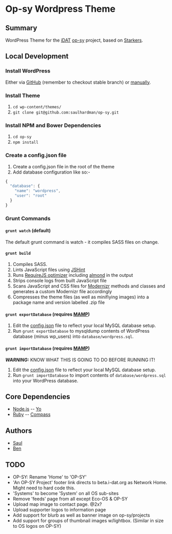 # Op-sy Wordpress Theme

## Summary

WordPress Theme for the [iDAT](http://i-dat.org) [op-sy](http://op-sy.com) project, based on [Starkers](https://github.com/viewportindustries/starkers).

## Local Development

### Install WordPress

Either via [GitHub](https://github.com/WordPress/WordPress) (remember to checkout stable branch) or [manually](http://wordpress.org/download/).

### Install Theme

1. `cd wp-content/themes/`
2. `git clone git@github.com:saulhardman/op-sy.git`

### Install NPM and Bower Dependencies

1. `cd op-sy`
2. `npm install`

### Create a config.json file

1. Create a config.json file in the root of the theme
2. Add database configuration like so:-

```js
{
  "database": {
    "name": "wordpress",
    "user": "root"
  }
}
```

### Grunt Commands

#### `grunt watch` (default)

The default grunt command is watch - it compiles SASS files on change.

#### `grunt build`

1. Compiles SASS.
2. Lints JavaScript files using [JSHint](http://www.jshint.com/)
3. Runs [RequireJS optimizer](http://requirejs.org/docs/optimization.html) including [almond](https://github.com/jrburke/almond) in the output
4. Strips console logs from built JavaScript file
5. Scans JavaScript and CSS files for [Modernizr](http://modernizr.com/) methods and classes and generates a custom Modernizr file accordingly
6. Compresses the theme files (as well as minifiying images) into a package name and version labelled .zip file

#### `grunt exportDatabase` (requires [MAMP](http://www.mamp.info/en/index.html))

1. Edit the [config.json](#create-a-config-json-file) file to reflect your local MySQL database setup.
2. Run `grunt exportDatabase` to mysqldump contents of WordPress database (minus wp_users) into `database/wordpress.sql`.

#### `grunt importDatabase` (requires [MAMP](http://www.mamp.info/en/index.html))

***WARNING:*** KNOW WHAT THIS IS GOING TO DO BEFORE RUNNING IT!

1. Edit the [config.json](#create-a-config-json-file) file to reflect your local MySQL database setup.
2. Run `grunt importDatabase` to import contents of `database/wordpress.sql` into your WordPress database.

## Core Dependencies

- [Node.js](http://nodejs.org)
-- [Yo](http://yeoman.io)
- [Ruby](https://www.ruby-lang.org/en/)
-- [Compass](http://compass-style.org)

## Authors

- [Saul](http://github.com/saulhardman)
- [Ben](http://github.com/benashman)

## TODO

- OP-SY: Rename 'Home' to 'OP-SY'
- 'An OP-SY Project' footer link directs to beta.i-dat.org as Network Home. Might need to hard code this.
- 'Systems' to become 'System' on all OS sub-sites
- Remove 'feeds' page from all except Eco-OS & OP-SY
- Upload map image to contact page. @2x?
- Upload supporter logos to information page
- Add support for blurb as well as banner image on op-sy/projects
- Add support for groups of thumbnail images w/lightbox. (Similar in size to OS logos on OP-SY)


